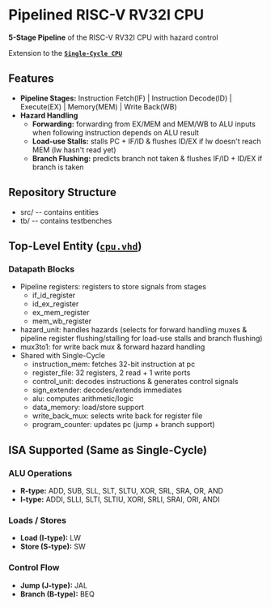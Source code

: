 # Pipelined RISC-V RV32I CPU

**5-Stage Pipeline** of the RISC-V RV32I CPU with hazard control

Extension to the **[`Single-Cycle CPU`](../single_cycle/)**

## Features 
- **Pipeline Stages:** Instruction Fetch(IF) | Instruction Decode(ID) | Execute(EX) | Memory(MEM) | Write Back(WB)
- **Hazard Handling**
  - **Forwarding:** forwarding from EX/MEM and MEM/WB to ALU inputs when following instruction depends on ALU result 
  - **Load-use Stalls:** stalls PC + IF/ID & flushes ID/EX if lw doesn't reach MEM (lw hasn't read yet)
  - **Branch Flushing:** predicts branch not taken & flushes IF/ID + ID/EX if branch is taken

## Repository Structure
- src/ -- contains entities
- tb/ -- contains testbenches

## Top-Level Entity ([`cpu.vhd`](src/cpu.vhd))
### Datapath Blocks 
- Pipeline registers: registers to store signals from stages
  - if_id_register
  - id_ex_register
  - ex_mem_register
  - mem_wb_register
- hazard_unit: handles hazards (selects for forward handling muxes & pipeline register flushing/stalling for load-use stalls and branch flushing)
- mux3to1: for write back mux & forward hazard handling
- Shared with Single-Cycle
  - instruction_mem: fetches 32-bit instruction at pc
  - register_file: 32 registers, 2 read + 1 write ports
  - control_unit: decodes instructions & generates control signals
  - sign_extender: decodes/extends immediates
  - alu: computes arithmetic/logic
  - data_memory: load/store support 
  - write_back_mux: selects write back for register file
  - program_counter: updates pc (jump + branch support)
  
## ISA Supported (Same as Single-Cycle)
### ALU Operations
- **R-type:** ADD, SUB, SLL, SLT, SLTU, XOR, SRL, SRA, OR, AND
- **I-type:** ADDI, SLLI, SLTI, SLTIU, XORI, SRLI, SRAI, ORI, ANDI

### Loads / Stores
- **Load (I-type):** LW
- **Store (S-type):** SW

### Control Flow
- **Jump (J-type):** JAL
- **Branch (B-type):** BEQ 
